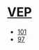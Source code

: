 # [VEP](https://hpc.nih.gov/apps/VEP.html)
- [101](/high-throughput-sequencing/vep/101)
- [97](/high-throughput-sequencing/vep/97)
